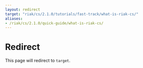 ```yaml
---
layout: redirect
target: "riak/cs/2.1.0/tutorials/fast-track/what-is-riak-cs/"
aliases:
- /riak/cs/2.1.0/quick-guide/what-is-riak-cs/
---
```


# Redirect

This page will redirect to `target`.

